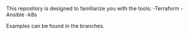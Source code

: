 This repository is designed to familiarize you with the tools:
-Terraform
-Ansible
-k8s

Examples can be found in the branches.